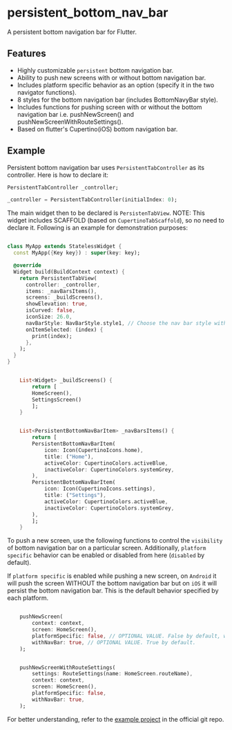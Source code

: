 # persistent_bottom_nav_bar

A persistent bottom navigation bar for Flutter.

## Features

- Highly customizable `persistent` bottom navigation bar.
- Ability to push new screens with or without bottom navigation bar.
- Includes platform specific behavior as an option (specify it in the two navigator functions).
- 8 styles for the bottom navigation bar (includes BottomNavyBar style).
- Includes functions for pushing screen with or without the bottom navigation bar i.e. pushNewScreen() and pushNewScreenWithRouteSettings().
- Based on flutter's Cupertino(iOS) bottom navigation bar.

## Example

Persistent bottom navigation bar uses `PersistentTabController` as its controller. Here is how to declare it:

```dart
PersistentTabController _controller;

_controller = PersistentTabController(initialIndex: 0);

```

The main widget then to be declared is `PersistenTabView`. NOTE: This widget includes SCAFFOLD (based on `CupertinoTabScaffold`), so no need to declare it. Following is an example for demonstration purposes:

```dart

class MyApp extends StatelessWidget {
  const MyApp({Key key}) : super(key: key);

  @override
  Widget build(BuildContext context) {
    return PersistentTabView(
      controller: _controller,
      items: _navBarsItems(),
      screens: _buildScreens(),
      showElevation: true,
      isCurved: false,
      iconSize: 26.0,
      navBarStyle: NavBarStyle.style1, // Choose the nav bar style with this property
      onItemSelected: (index) {
        print(index);
      },
    );
  }
}

```

```dart

    List<Widget> _buildScreens() {
        return [
        HomeScreen(),
        SettingsScreen()
        ];
    }

```

```dart

    List<PersistentBottomNavBarItem> _navBarsItems() {
        return [
        PersistentBottomNavBarItem(
            icon: Icon(CupertinoIcons.home),
            title: ("Home"),
            activeColor: CupertinoColors.activeBlue,
            inactiveColor: CupertinoColors.systemGrey,
        ),
        PersistentBottomNavBarItem(
            icon: Icon(CupertinoIcons.settings),
            title: ("Settings"),
            activeColor: CupertinoColors.activeBlue,
            inactiveColor: CupertinoColors.systemGrey,
        ),
        ];
    }

```

To push a new screen, use the following functions to control the `visibility` of bottom navigation bar on a particular screen. Additionally, `platform specific` behavior can be enabled or disabled from here (`disabled` by default).

If `platform specific` is enabled while pushing a new screen, on `Android` it will push the screen WITHOUT the bottom navigation bar but on `iOS` it will persist the bottom navigation bar. This is the default behavior specified by each platform.

```dart

    pushNewScreen(
        context: context,
        screen: HomeScreen(),
        platformSpecific: false, // OPTIONAL VALUE. False by default, which means the bottom nav bar will persist
        withNavBar: true, // OPTIONAL VALUE. True by default.
    );

```

```dart

    pushNewScreenWithRouteSettings(
        settings: RouteSettings(name: HomeScreen.routeName),
        context: context,
        screen: HomeScreen(),
        platformSpecific: false,
        withNavBar: true,
    );

```

For better understanding, refer to the [example project](https://github.com/BilalShahid13/PersistentBottomNavBar/tree/master/example) in the official git repo.
